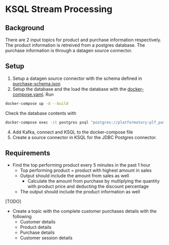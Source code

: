 # KSQL Stream Processing

## Background

There are 2 input topics for product and purchase information respectively. The product information is retreived from a postgres database. The purchase information is through a datagen source connector.

## Setup

1. Setup a datagen source connector with the schema defined in [purchase-schema.json](./purchase-schema.json)
2. Setup the database and the load the database with the [docker-compose.yaml](./docker-compose.yaml). Run
```bash
docker-compose up -d --build
```
Check the database contents with
```bash
docker-compose exec -it postgres psql "postgres://platformatory:plf_password@postgres:5432/plf_training"
```
4. Add Kafka, connect and KSQL to the docker-compose file
3. Create a source connector in KSQL for the JDBC Postgres connector.


## Requirements

- Find the top performing product every 5 minutes in the past 1 hour
  - Top performing product = product with highest amount in sales
  - Output should include the amount from sales as well
    - Calculate the amount from purchase by multiplying the quantity with product price and deducting the discount percentage
  - The output should include the product information as well

[TODO]

- Create a topic with the complete customer purchases details with the following
  - Customer details
  - Product details
  - Purchase details
  - Customer session details


